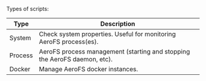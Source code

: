 Types of scripts:

| Type | Description |
|-|-|
| System | Check system properties. Useful for monitoring AeroFS process(es). |
| Process | AeroFS process management (starting and stopping the AeroFS daemon, etc). |
| Docker | Manage AeroFS docker instances. |
